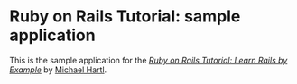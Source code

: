 # Ruby on Rails Tutorial: sample application

This is the sample application for the [*Ruby on Rails Tutorial: Learn Rails by Example*](http://railstutorial.org) by [Michael Hartl](http://michaelhartl.com).
